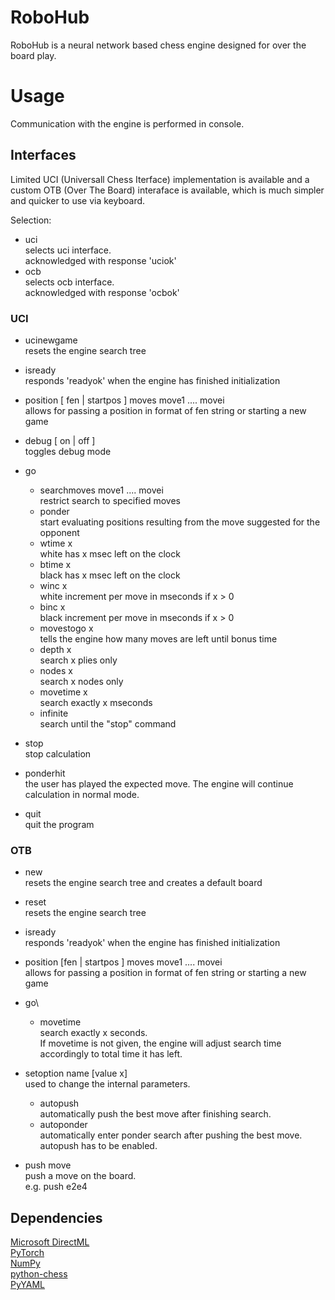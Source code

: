 # RoboHub
RoboHub is a neural network based chess engine designed for over the board play.

# Usage
Communication with the engine is performed in console.

## Interfaces
Limited UCI (Universall Chess Iterface) implementation is available and a custom OTB (Over The Board) interaface is available,
which is much simpler and quicker to use via keyboard.

Selection:
* uci\
    selects uci interface.\
    acknowledged with response 'uciok'
* ocb \
    selects ocb interface.\
    acknowledged with response 'ocbok'

### UCI
* ucinewgame \
    resets the engine search tree

* isready\
    responds 'readyok' when the engine has finished initialization

* position [ fen <fenstring> | startpos ]  moves move1 .... movei\
    allows for passing a position in format of fen string or starting a new game

* debug [ on | off ]\
    toggles debug mode

* go
	* searchmoves move1 .... movei\
		restrict search to specified moves
	* ponder\
		start evaluating positions resulting from the move suggested for the opponent
	* wtime x\
		white has x msec left on the clock
	* btime x\
		black has x msec left on the clock
	* winc x\
		white increment per move in mseconds if x > 0
	* binc x\
		black increment per move in mseconds if x > 0
	* movestogo x\
      		tells the engine how many moves are left until bonus time
	* depth x\
		search x plies only
	* nodes x\
	   search x nodes only
	* movetime x\
		search exactly x mseconds
	* infinite\
		search until the "stop" command
    
* stop\
	stop calculation

* ponderhit\
	the user has played the expected move. The engine will continue calculation in normal mode.

* quit\
	quit the program

### OTB
* new \
    resets the engine search tree and creates a default board

* reset\
    resets the engine search tree

* isready\
    responds 'readyok' when the engine has finished initialization

* position [fen <fenstring> | startpos ]  moves move1 .... movei\
    allows for passing a position in format of fen string or starting a new game

* go\
	* movetime \
		search exactly x seconds.\
        If movetime is not given, the engine will adjust search time accordingly to total time it has left.

* setoption name [value x]\
	used to change the internal parameters.
    * autopush\
        automatically push the best move after finishing search.
    * autoponder\
        automatically enter ponder search after pushing the best move.
        autopush has to be enabled.

* push move\
    push a move on the board.\
    e.g. push e2e4

## Dependencies
[Microsoft DirectML](https://python-chess.readthedocs.io/en/latest/)\
[PyTorch](https://python-chess.readthedocs.io/en/latest/)\
[NumPy](https://python-chess.readthedocs.io/en/latest/)\
[python-chess](https://python-chess.readthedocs.io/en/latest/)\
[PyYAML](https://pypi.org/project/PyYAML/)
